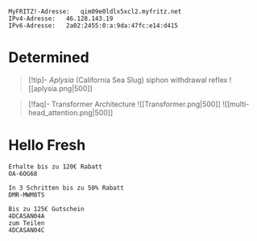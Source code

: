```
MyFRITZ!-Adresse:	qim09e0ldlx5xcl2.myfritz.net
IPv4-Adresse:	46.128.143.19
IPv6-Adresse:	2a02:2455:0:a:9da:47fc:e14:d415
```

# Determined
> [!tip]- *Aplysia* (California Sea Slug) siphon withdrawal reflex
> ![[aplysia.png|500]]

> [!faq]- Transformer Architecture
> ![[Transformer.png|500]]
> ![[multi-head_attention.png|500]]

# Hello Fresh

```
Erhalte bis zu 120€ Rabatt
OA-6OG68

In 3 Schritten bis zu 50% Rabatt
DMR-MWM8TS

Bis zu 125€ Gutschein
4DCASAN04A
zum Teilen
4DCASAN04C
```